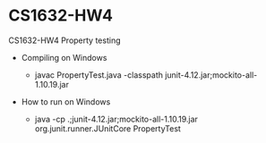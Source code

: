 # CS1632-HW4
CS1632-HW4 Property testing

- Compiling on Windows
  - javac PropertyTest.java -classpath junit-4.12.jar;mockito-all-1.10.19.jar

- How to run on Windows
  - java -cp .;junit-4.12.jar;mockito-all-1.10.19.jar org.junit.runner.JUnitCore PropertyTest
  